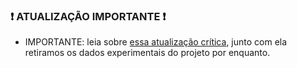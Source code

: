 ### :exclamation: ATUALIZAÇÃO IMPORTANTE :exclamation:

-   IMPORTANTE: leia sobre [essa atualização crítica](https://github.com/Inspire-Poli-USP/Inspire-OpenLung#exclamation-atualiza%C3%A7%C3%A3o-importante-exclamation), junto com ela retiramos os dados experimentais do projeto por enquanto.
